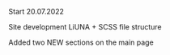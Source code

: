 Start 20.07.2022

Site development LiUNA + SCSS file structure

Added two NEW sections on the main page